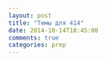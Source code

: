 ```yaml
---
layout: post
title: "Темы для 414"
date: 2014-10-14T18:45:00
comments: true
categories: prep 
---
```

